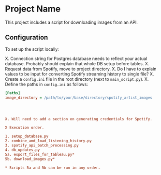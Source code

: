 # Project Name

This project includes a script for downloading images from an API.

## Configuration

To set up the script locally:

X. Connection string for Postgres database needs to reflect your actual database. Probably should explain that whole DB setup before tables.
X. Request data from Spotify, move to project directory. 
X. Do I have to explain values to be input for converting Spotify streaming history to single file?
X. Create a `config.ini` file in the root directory (next to `main_script.py`).
X. Define the paths in `config.ini` as follows:

   ```ini
   [Paths]
   image_directory = /path/to/your/base/directory/spotify_artist_images




X. Will need to add a section on generating credentials for Spotify.

X Execution order. 

1. setup_database.py
2. combine_and_load_listening_history.py
3. spotify_api_batch_processing.py
4. db_updates.py
5a. export_files_for_tableau.py*
5b. download_images.py*

* Scripts 5a and 5b can be run in any order.

